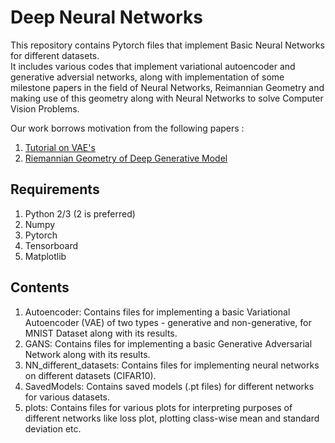 # Deep Neural Networks
This repository contains Pytorch files that implement Basic Neural Networks for different datasets. <br>
It includes various codes that implement variational autoencoder and generative adversial networks, along with implementation of some milestone papers in the field of Neural Networks, Reimannian Geometry and making use of this geometry along with Neural Networks to solve Computer Vision Problems.

Our work borrows motivation from the following papers : 
1) <a href="https://arxiv.org/abs/1606.05908">Tutorial on VAE's</a>
2) <a href="https://arxiv.org/abs/1711.08014">Riemannian Geometry of Deep Generative Model</a>

## Requirements  
1. Python 2/3 (2 is preferred)
2. Numpy
3. Pytorch
3. Tensorboard
4. Matplotlib

## Contents
1. Autoencoder: Contains files for implementing a basic Variational Autoencoder (VAE) of two types - generative and non-generative, for MNIST Dataset along with its results.  
2. GANS: Contains files for implementing a basic Generative Adversarial Network along with its results.
3. NN_different_datasets: Contains files for implementing neural networks on different datasets (CIFAR10).
4. SavedModels: Contains saved models (.pt files) for different networks for various datasets.
5. plots: Contains files for various plots for interpreting purposes of different networks like loss plot, plotting class-wise mean and standard deviation etc.
